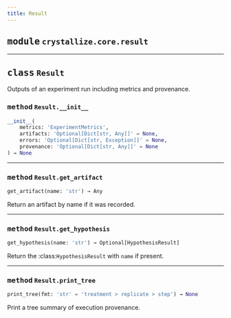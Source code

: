 ```yaml
---
title: Result
---
```



## <kbd>module</kbd> `crystallize.core.result`






---

## <kbd>class</kbd> `Result`
Outputs of an experiment run including metrics and provenance. 

### <kbd>method</kbd> `Result.__init__`

```python
__init__(
    metrics: 'ExperimentMetrics',
    artifacts: 'Optional[Dict[str, Any]]' = None,
    errors: 'Optional[Dict[str, Exception]]' = None,
    provenance: 'Optional[Dict[str, Any]]' = None
) → None
```








---

### <kbd>method</kbd> `Result.get_artifact`

```python
get_artifact(name: 'str') → Any
```

Return an artifact by name if it was recorded. 

---

### <kbd>method</kbd> `Result.get_hypothesis`

```python
get_hypothesis(name: 'str') → Optional[HypothesisResult]
```

Return the :class:`HypothesisResult` with ``name`` if present. 

---

### <kbd>method</kbd> `Result.print_tree`

```python
print_tree(fmt: 'str' = 'treatment > replicate > step') → None
```

Print a tree summary of execution provenance. 


